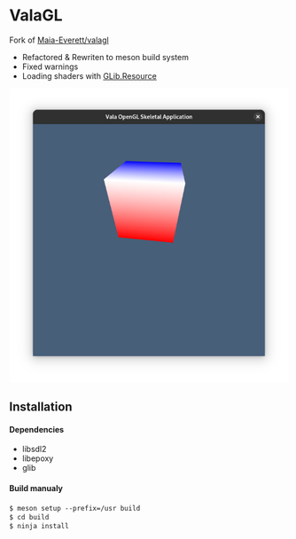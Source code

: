 # ValaGL

Fork of [Maia-Everett/valagl](https://github.com/Maia-Everett/valagl)

* Refactored & Rewriten to meson build system
* Fixed warnings
* Loading shaders with [GLib.Resource](https://valadoc.org/gio-2.0/GLib.Resource.html)

![Screenshot](./result.png)

## Installation

#### Dependencies
* libsdl2
* libepoxy
* glib

#### Build manualy

    $ meson setup --prefix=/usr build
    $ cd build
    $ ninja install